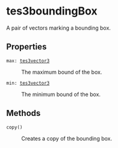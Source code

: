 # tes3boundingBox

A pair of vectors marking a bounding box.

## Properties

<dl class="describe">
<dt><code class="descname">max: <a href="https://mwse.readthedocs.io/en/latest/lua/type/tes3vector3.html">tes3vector3</a></code></dt>
<dd>

The maximum bound of the box.

</dd>
<dt><code class="descname">min: <a href="https://mwse.readthedocs.io/en/latest/lua/type/tes3vector3.html">tes3vector3</a></code></dt>
<dd>

The minimum bound of the box.

</dd>
</dl>

## Methods

<dl class="describe">
<dt><code class="descname">copy()</code></dt>
<dd>

Creates a copy of the bounding box.

</dd>
</dl>
